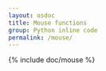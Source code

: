 ```yaml
---
layout: osdoc
title: Mouse functions
group: Python inline code
permalink: /mouse/
---
```


{% include doc/mouse %}
